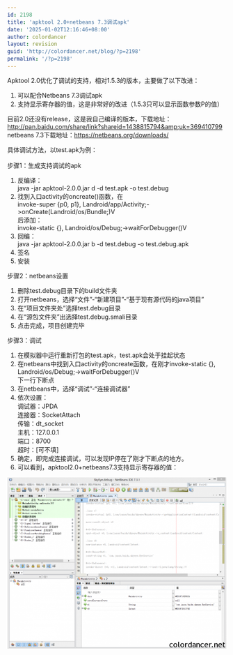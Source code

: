 ```yaml
---
id: 2198
title: 'apktool 2.0+netbeans 7.3调试apk'
date: '2025-01-02T12:16:46+08:00'
author: colordancer
layout: revision
guid: 'http://colordancer.net/blog/?p=2198'
permalink: '/?p=2198'
---
```


 Apktool 2.0优化了调试的支持，相对1.5.3的版本，主要做了以下改进：  
 1. 可以配合Netbeans 7.3调试apk  
 2. 支持显示寄存器的值，这是非常好的改进（1.5.3只可以显示函数参数P的值）  
   
 目前2.0还没有release，这是我自己编译的版本，下载地址：http://pan.baidu.com/share/link?shareid=1438815794&amp;uk=369410799  
 netbeans 7.3下载地址：https://netbeans.org/downloads/  
   
<span style="line-height: 1.6em;">具体调试方法，以test.apk为例：</span>

 步骤1：生成支持调试的apk  
 1. 反编译：  
 java -jar apktool-2.0.0.jar d -d test.apk -o test.debug  
 2. 找到入口activity的oncreate()函数，在  
 invoke-super {p0, p1}, Landroid/app/Activity;-&gt;onCreate(Landroid/os/Bundle;)V  
 后添加：  
 invoke-static {}, Landroid/os/Debug;-&gt;waitForDebugger()V  
 3. 回编：  
 java -jar apktool-2.0.0.jar b -d test.debug -o test.debug.apk  
 4. 签名  
 5. 安装  
   
 步骤2：netbeans设置  
 1. 删除test.debug目录下的build文件夹  
 2. 打开netbeans，选择“文件”-“新建项目”-“基于现有源代码的java项目”  
 3. 在“项目文件夹处”选择test.debug目录  
 4. 在“源包文件夹”出选择test.debug.smali目录  
 5. 点击完成，项目创建完毕  
   
 步骤3：调试  
 1. 在模拟器中运行重新打包的test.apk，test.apk会处于挂起状态  
 2. 在netbeans中找到入口activity的oncreate函数，在刚才invoke-static {}, Landroid/os/Debug;-&gt;waitForDebugger()V  
 下一行下断点  
 3. 在netbeans中，选择“调试”-“连接调试器”  
 4. 依次设置：  
 调试器：JPDA  
 连接器：SocketAttach  
 传输：dt\_socket  
 主机：127.0.0.1  
 端口：8700  
 超时：\[可不填\]  
 5. 确定，即完成连接调试，可以发现IP停在了刚才下断点的地方。  
 6. 可以看到，apktool2.0+netbeans7.3支持显示寄存器的值：

 [![netbeans 7.3 debug](/images/wp-content/uploads/2013/09/netbeans-7.3-debug-600x467.png)](/images/wp-content/uploads/2013/09/netbeans-7.3-debug.png)